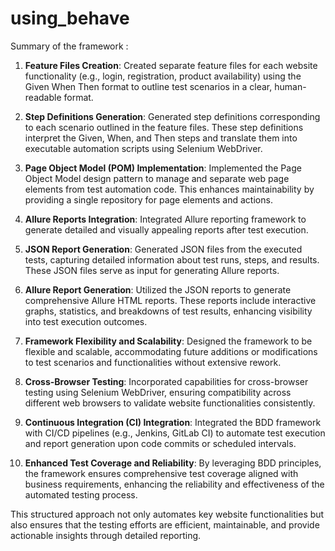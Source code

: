 # using_behave
Summary of the framework :

1. **Feature Files Creation**: Created separate feature files for each website functionality (e.g., login, registration, product availability) using the Given When Then format to outline test scenarios in a clear, human-readable format.

2. **Step Definitions Generation**: Generated step definitions corresponding to each scenario outlined in the feature files. These step definitions interpret the Given, When, and Then steps and translate them into executable automation scripts using Selenium WebDriver.

3. **Page Object Model (POM) Implementation**: Implemented the Page Object Model design pattern to manage and separate web page elements from test automation code. This enhances maintainability by providing a single repository for page elements and actions.

4. **Allure Reports Integration**: Integrated Allure reporting framework to generate detailed and visually appealing reports after test execution.

5. **JSON Report Generation**: Generated JSON files from the executed tests, capturing detailed information about test runs, steps, and results. These JSON files serve as input for generating Allure reports.

6. **Allure Report Generation**: Utilized the JSON reports to generate comprehensive Allure HTML reports. These reports include interactive graphs, statistics, and breakdowns of test results, enhancing visibility into test execution outcomes.

7. **Framework Flexibility and Scalability**: Designed the framework to be flexible and scalable, accommodating future additions or modifications to test scenarios and functionalities without extensive rework.

8. **Cross-Browser Testing**: Incorporated capabilities for cross-browser testing using Selenium WebDriver, ensuring compatibility across different web browsers to validate website functionalities consistently.

9. **Continuous Integration (CI) Integration**: Integrated the BDD framework with CI/CD pipelines (e.g., Jenkins, GitLab CI) to automate test execution and report generation upon code commits or scheduled intervals.

10. **Enhanced Test Coverage and Reliability**: By leveraging BDD principles, the framework ensures comprehensive test coverage aligned with business requirements, enhancing the reliability and effectiveness of the automated testing process.

This structured approach not only automates key website functionalities but also ensures that the testing efforts are efficient, maintainable, and provide actionable insights through detailed reporting.
